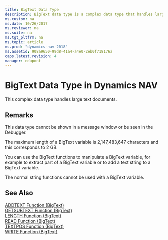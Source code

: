 ```yaml
---
title: BigText Data Type
description: BigText data type is a complex data type that handles large text documents in Microsoft Dynamics NAV.
ms.custom: na
ms.date: 10/26/2017
ms.reviewer: na
ms.suite: na
ms.tgt_pltfrm: na
ms.topic: article
ms.prod: "dynamics-nav-2018"
ms.assetid: 908a9650-99d8-41a4-a4e0-2eb0f718176a
caps.latest.revision: 4
manager: edupont
---
```

# BigText Data Type in Dynamics NAV
This complex data type handles large text documents.  
  
## Remarks  
 This data type cannot be shown in a message window or be seen in the Debugger.  
  
 The maximum length of a BigText variable is 2,147,483,647 characters and this corresponds to 2 GB.  
  
 You can use the BigText functions to manipulate a BigText variable, for example to extract part of a BigText variable or to add a text string to a BigText variable.  
  
 The normal string functions cannot be used with a BigText variable.  
  
## See Also  
 [ADDTEXT Function \(BigText\)](ADDTEXT-Function--BigText-.md)   
 [GETSUBTEXT Function \(BigText\)](GETSUBTEXT-Function--BigText-.md)   
 [LENGTH Function \(BigText\)](LENGTH-Function--BigText-.md)   
 [READ Function \(BigText\)](READ-Function--BigText-.md)   
 [TEXTPOS Function \(BigText\)](TEXTPOS-Function--BigText-.md)   
 [WRITE Function \(BigText\)](WRITE-Function--BigText-.md)